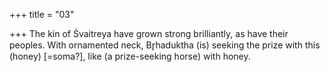 +++
title = "03"

+++
The kin of Śvaitreya have grown strong brilliantly, as have their peoples. With ornamented neck, Br̥haduktha (is) seeking the prize with this  
(honey) [=soma?], like (a prize-seeking horse) with honey.  